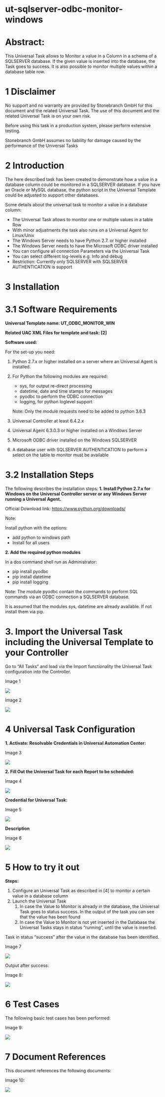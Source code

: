 # ut-sqlserver-odbc-monitor-windows
# Abstract:

This Universal Task allows to Monitor a value in a Column in a schema of a SQLSERVER database. If the given value is inserted into the database, the Task goes to success. It is also possible to monitor multiple values within a database table row. 

# 1	Disclaimer

No support and no warranty are provided by Stonebranch GmbH for this document and the related Universal Task. The use of this document and the related Universal Task is on your own risk.

Before using this task in a production system, please perform extensive testing.

Stonebranch GmbH assumes no liability for damage caused by the performance of the Universal Tasks

# 2	Introduction

The here described task has been created to demonstrate how a value in a database column could be monitored in a SQLSERVER database. If you have an Oracle or MySQL database, the python script in the Universal Template could be adjusted to support other databases. 

Some details about the universal task to monitor a value in a database column:
-	The Universal Task allows to monitor one or multiple values in a table Row
-	With minor adjustments the task also runs on a Universal Agent for Linux/Unix
-	The Windows Server needs to have Python 2.7. or higher installed
-	The Windows Server needs to have the Microsoft ODBC driver installed
-	You can configure all connection Parameters via the Universal Task 
-	You can select different log-levels e.g. Info and debug
-	Restriction: Currently only SQLSERVER with SQLSERVER AUTHENTICATION is support 

# 3	Installation
# 3.1	Software Requirements

**Universal Template name: UT_ODBC_MONITOR_WIN**

**Related UAC XML Files for template and task: [2]** 

**Software used:**

For the set-up you need:
1.	Python 2.7.x or higher installed on a server where an Universal Agent is installed. 
2.	For Python the following modules are required: 
       -	sys, for output re-direct processing
       -	datetime, date and time stamps for messages
       -	pyodbc to perform the ODBC connection
       -	logging, for python loglevel support

     Note: Only the module requests need to be added to python 3.6.3
3.	Universal Controller at least 6.4.2.x
4.	Universal Agent 6.3.0.3 or higher installed on a Windows Server
5.	Microsoft ODBC driver installed on the Windows SQLSERVER
6.	A database user with SQLSERVER AUTHENTICATION to perform a select on the table to monitor must be available 

# 3.2	Installation Steps

The following describes the installation steps:
**1.	Install Python 2.7.x for Windows on the Universal Controller server or any Windows Server running a Universal Agent.**

Official Download link: https://www.python.org/downloads/

Note: 

Install python with the options: 

   - add python to windows path
   - Install for all users

**2.	Add the required python modules**

In a dos command shell run as Administrator:
- pip install pyodbc
- pip install datetime
- pip install logging

Note: The module pyodbc contain the commands to perform SQL commands via an ODBC connection a SQLSERVER database. 

It is assumed that the modules sys, datetime are already available. If not install them via pip.

# 3.	Import the Universal Task including the Universal Template to your Controller

Go to “All Tasks” and load via the Import functionality the Universal Task configuration into the Controller. 

 Image 1
   
   ![](images/image1.png)
   
 Image 2
   
   ![](images/image2.png)
   
# 4	Universal Task Configuration

**1.	Activate: Resolvable Credentials in Universal Automation Center:**

Image 3
   
   ![](images/image3.png)
   
**2.	Fill Out the Universal Task for each Report to be scheduled:**

Image 4

   ![](images/image4.png)

**Credential for Universal Task:**

Image 5

   ![](images/image5.png)

**Description**

Image 6

   ![](images/image6.png)

# 5	How to try it out

**Steps:**

1.	Configure an Universal Task as described in [4] to monitor a certain value in a database column
2.	Launch the Universal Task
     1.	In case the Value to Monitor is already in the database, the Universal Task goes to status success. In the output of the task you can see that the value has been found
     2.	In case the Value to Monitor is not yet inserted in the Database the Universal Tasks stays in status “running”, until the value is inserted.
     
Task in status “success” after the value in the database has been identified.

Image 7

   ![](images/image7.png)

Output after success:

Image 8:

   ![](images/image8.png)

# 6	Test Cases

The following basic test cases has been performed:

Image 9:

   ![](images/image9.png)


# 7	Document References

This document references the following documents:

Image 10:

   ![](images/image10.png)
   
